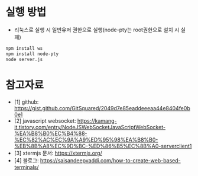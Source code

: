 # 실행 방법
* 리눅스로 실행 시 일반유저 권한으로 실행(node-pty는 root권한으로 설치 시 실패)
```sh
npm install ws
npm install node-pty
node server.js
```

# 참고자료
* [1] github: https://gist.github.com/GitSquared/2049d7e85eaddeeeaa44e8404fe0b0e1
* [2] javascript websocket: https://kamang-it.tistory.com/entry/NodeJSWebSocketJavaScriptWebSocket-%EA%B8%B0%EC%B4%88-%EC%82%AC%EC%9A%A9%ED%95%98%EA%B8%B0-%EB%8B%A8%EC%9D%BC-%ED%86%B5%EC%8B%A0-serverclient1
* [3] xtermjs 문서: https://xtermjs.org/
* [4] 블로그: https://saisandeepvaddi.com/how-to-create-web-based-terminals/
